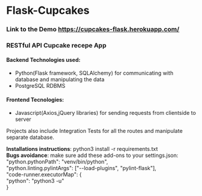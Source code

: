 # Flask-Cupcakes

### Link to the Demo https://cupcakes-flask.herokuapp.com/

### RESTful API Cupcake recepe App    
#### Backend Technologies used:  
* Python(Flask framework, SQLAlchemy) for communicating with database and manipulating the data
* PostgreSQL RDBMS  

#### Frontend Tecnologies:
* Javascript(Axios,jQuery libraries) for sending requests from clientside to   server

Projects also include Integration Tests for all the routes and manipulate separate database. 

**Installations instructions**: python3 install -r requirements.txt  
**Bugs avoidance**: make sure add these add-ons to your settings.json:  
"python.pythonPath": "venv/bin/python",  
    "python.linting.pylintArgs": ["--load-plugins", "pylint-flask"],  
    "code-runner.executorMap": {  
        "python": "python3 -u"  
    }
